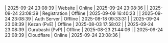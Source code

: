 | 2025-09-24 23:08:39 | Website | Online | 2025-09-24 23:08:36 |
| 2025-09-24 23:08:39 | Registration | Offline | 2025-09-09 16:40:23 |
| 2025-09-24 23:08:39 | Auth Server | Offline | 2025-08-18 09:33:31 |
| 2025-09-24 23:08:39 | Kezan (PvE) | Offline | 2025-08-03 17:58:02 |
| 2025-09-24 23:08:39 | Gurubashi (PvP) | Offline | 2025-08-23 21:44:06 |
| 2025-09-24 23:08:39 | Cloudflare | Online | 2025-09-24 23:08:36 |
